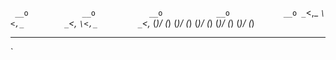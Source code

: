 `
   __o            __o            __o            __o            __o
 _`\<,_         _`\<,_         _`\<,_         _`\<,_         _`\<,_
(_)/ (_)       (_)/ (_)       (_)/ (_)       (_)/ (_)       (_)/ (_)
* * * * * * * * * * * * * * * * * * * * * * * * * * * * * * * * * * *

`

<!--
**flavioaiello/flavioaiello** is a ✨ _special_ ✨ repository because its `README.md` (this file) appears on your GitHub profile.

Here are some ideas to get you started:

- 🔭 I’m currently working on ...
- 🌱 I’m currently learning ...
- 👯 I’m looking to collaborate on ...
- 🤔 I’m looking for help with ...
- 💬 Ask me about ...
- 📫 How to reach me: ...
- 😄 Pronouns: ...
- ⚡ Fun fact: ...
-->
